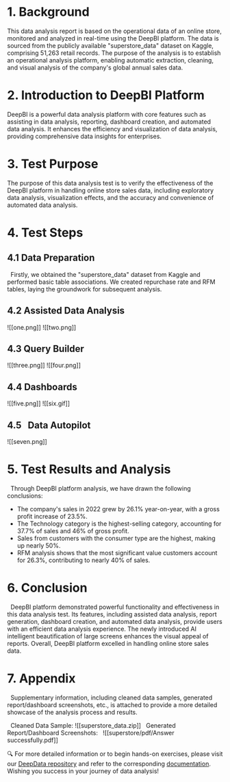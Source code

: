 # 1. Background
 
 This data analysis report is based on the operational data of an online store, monitored and analyzed in real-time using the DeepBI platform. The data is sourced from the publicly available "superstore_data" dataset on Kaggle, comprising 51,263 retail records. The purpose of the analysis is to establish an operational analysis platform, enabling automatic extraction, cleaning, and visual analysis of the company's global annual sales data.
# 2. Introduction to DeepBI Platform
  
DeepBI is a powerful data analysis platform with core features such as assisting in data analysis, reporting, dashboard creation, and automated data analysis. It enhances the efficiency and visualization of data analysis, providing comprehensive data insights for enterprises.
# 3. Test Purpose

The purpose of this data analysis test is to verify the effectiveness of the DeepBI platform in handling online store sales data, including exploratory data analysis, visualization effects, and the accuracy and convenience of automated data analysis.
# 4. Test Steps
## 4.1  Data Preparation

  Firstly, we obtained the "superstore_data" dataset from Kaggle and performed basic table associations. We created repurchase rate and RFM tables, laying the groundwork for subsequent analysis.
## 4.2  Assisted Data Analysis
  ![[one.png]]
  ![[two.png]]
## 4.3 Query Builder
![[three.png]]
![[four.png]]
## 4.4 Dashboards
![[five.png]]
![[six.gif]]
## 4.5   Data Autopilot
![[seven.png]]
# 5. Test Results and Analysis

  Through DeepBI platform analysis, we have drawn the following conclusions:
- The company's sales in 2022 grew by 26.1% year-on-year, with a gross profit increase of 23.5%.
- The Technology category is the highest-selling category, accounting for 37.7% of sales and 46% of gross profit.
- Sales from customers with the consumer type are the highest, making up nearly 50%.
- RFM analysis shows that the most significant value customers account for 26.3%, contributing to nearly 40% of sales.
# 6. Conclusion

  DeepBI platform demonstrated powerful functionality and effectiveness in this data analysis test. Its features, including assisted data analysis, report generation, dashboard creation, and automated data analysis, provide users with an efficient data analysis experience. The newly introduced AI intelligent beautification of large screens enhances the visual appeal of reports. Overall, DeepBI platform excelled in handling online store sales data.
# 7. Appendix

  Supplementary information, including cleaned data samples, generated report/dashboard screenshots, etc., is attached to provide a more detailed showcase of the analysis process and results.

  Cleaned Data Sample:
![[superstore_data.zip]]
  Generated Report/Dashboard Screenshots:
  ![[superstore/pdf/Answer successfully.pdf]]
  

🔍 For more detailed information or to begin hands-on exercises, please visit our [DeepData repository](https://github.com/DeepInsight-AI/DeepData) and refer to the corresponding [documentation](https://deepthought.feishu.cn/wiki/space/7323090769442193412?ccm_open_type=lark_wiki_spaceLink&open_tab_from=wiki_home). Wishing you success in your journey of data analysis!